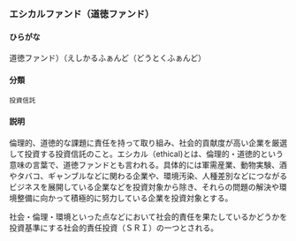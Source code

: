 <div style="display:none;">

## [あ行](securities-terms?id=あ行)

</div>

### エシカルファンド（道徳ファンド）

#### ひらがな

道徳ファンド）（えしかるふぁんど（どうとくふぁんど）

#### 分類

`投資信託`

#### 説明

倫理的、道徳的な課題に責任を持って取り組み、社会的貢献度が高い企業を厳選して投資する投資信託のこと。エシカル（ethical)とは、倫理的・道徳的という意味の言葉で、道徳ファンドとも言われる。具体的には軍需産業、動物実験、酒やタバコ、ギャンブルなどに関わる企業や、環境汚染、人種差別などにつながるビジネスを展開している企業などを投資対象から除き、それらの問題の解決や環境整備に向かって積極的に努力している企業を投資対象とする。
 
社会・倫理・環境といった点などにおいて社会的責任を果たしているかどうかを投資基準にする社会的責任投資（ＳＲＩ）の一つとされる。

<div style="display:none;">

## [か行](securities-terms?id=か行)
## [さ行](securities-terms?id=さ行)
## [た行](securities-terms?id=た行)
## [な行](securities-terms?id=な行)
## [は行](securities-terms?id=は行)
## [ま行](securities-terms?id=ま行)
## [や行](securities-terms?id=や行)
## [ら行](securities-terms?id=ら行)
## [わ行](securities-terms?id=わ行)
## [英数字・記号](securities-terms?id=英数字・記号)

</div>

